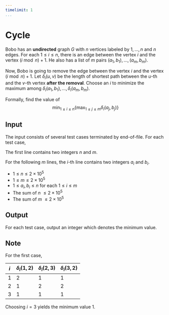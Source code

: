 ```yaml
---
timelimit: 1
...
```


# Cycle

Bobo has an **undirected** graph $G$ with $n$ vertices labeled by $1, \dots, n$ and $n$ edges. For each $1 \leq i \leq n$, there is an edge between the vertex $i$ and the vertex $(i \bmod n) + 1$. He also has a list of $m$ pairs $(a_1, b_1), \dots, (a_m, b_m)$.

Now, Bobo is going to remove the edge between the vertex $i$ and the vertex $(i \bmod n) + 1$.  Let $\delta_i(u, v)$ be the length of shortest path between the $u$-th and the $v$-th vertex **after the removal**. Choose an $i$ to minimize the maximum among $\delta_i(a_1, b_1), \dots, \delta_i(a_m, b_m)$.

Formally, find the value of
$$
\min_{1 \leq i \leq n}\left\{\max_{1 \leq j \leq m} \delta_i(a_j, b_j)\right\}
$$

## Input

The input consists of several test cases terminated by end-of-file. For each test case,

The first line contains two integers $n$ and $m$.

For the following $m$ lines, the $i$-th line contains two integers $a_i$ and $b_i$.

* $1 \leq n \leq 2 \times 10^5$
* $1 \leq m \leq 2 \times 10^5$
* $1 \leq a_i, b_i \leq n$ for each $1 \leq i \leq m$
* The sum of $n$ $\leq 2 \times 10^5$
* The sum of $m$ $\leq 2 \times 10^5$

## Output

For each test case, output an integer which denotes the minimum value.

<!--SAMPLES-->

## Note

For the first case,

| $i$  | $\delta_i(1, 2)$ | $\delta_i(2, 3)$ | $\delta_i(3, 2)$ |
| ---- | ---------------- | ---------------- | ---------------- |
| $1$  | $2$              | $1$              | $1$              |
| $2$  | $1$              | $2$              | $2$              |
| $3$  | $1$              | $1$              | $1$              |

Choosing $i = 3$ yields the minimum value $1$.
